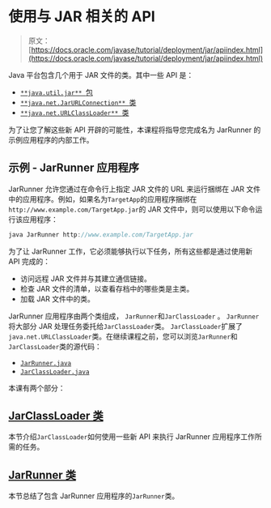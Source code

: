 # 使用与 JAR 相关的 API

> 原文： [https://docs.oracle.com/javase/tutorial/deployment/jar/apiindex.html](https://docs.oracle.com/javase/tutorial/deployment/jar/apiindex.html)

Java 平台包含几个用于 JAR 文件的类。其中一些 API 是：

*   [`**java.util.jar** `包](https://docs.oracle.com/javase/8/docs/api/java/util/jar/package-summary.html)
*   [`**java.net.JarURLConnection** `类](https://docs.oracle.com/javase/8/docs/api/java/net/JarURLConnection.html)
*   [`**java.net.URLClassLoader** `类](https://docs.oracle.com/javase/8/docs/api/java/net/URLClassLoader.html)

为了让您了解这些新 API 开辟的可能性，本课程将指导您完成名为 JarRunner 的示例应用程序的内部工作。

## 示例 - JarRunner 应用程序

JarRunner 允许您通过在命令行上指定 JAR 文件的 URL 来运行捆绑在 JAR 文件中的应用程序。例如，如果名为`TargetApp`的应用程序捆绑在`http://www.example.com/TargetApp.jar`的 JAR 文件中，则可以使用以下命令运行该应用程序：

```java
java JarRunner http://www.example.com/TargetApp.jar

```

为了让 JarRunner 工作，它必须能够执行以下任务，所有这些都是通过使用新 API 完成的：

*   访问远程 JAR 文件并与其建立通信链接。
*   检查 JAR 文件的清单，以查看存档中的哪些类是主类。
*   加载 JAR 文件中的类。

JarRunner 应用程序由两个类组成， `JarRunner`和`JarClassLoader` 。 `JarRunner`将大部分 JAR 处理任务委托给`JarClassLoader`类。 `JarClassLoader`扩展了`java.net.URLClassLoader`类。在继续课程之前，您可以浏览`JarRunner`和`JarClassLoader`类的源代码：

*   [`JarRunner.java`](examples/JarRunner.java)
*   [`JarClassLoader.java`](examples/JarClassLoader.java)

本课有两个部分：

## [JarClassLoader 类](jarclassloader.html)

本节介绍`JarClassLoader`如何使用一些新 API 来执行 JarRunner 应用程序工作所需的任务。

## [JarRunner 类](jarrunner.html)

本节总结了包含 JarRunner 应用程序的`JarRunner`类。